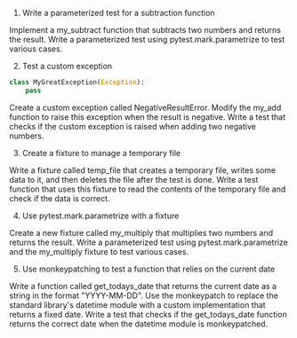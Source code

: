 1. Write a parameterized test for a subtraction function

Implement a my_subtract function that subtracts two numbers and returns the result. Write a parameterized test using pytest.mark.parametrize to test various cases.

2. Test a custom exception

```python
class MyGreatException(Exception):
	pass
```

Create a custom exception called NegativeResultError. Modify the my_add function to raise this exception when the result is negative. Write a test that checks if the custom exception is raised when adding two negative numbers.

3. Create a fixture to manage a temporary file

Write a fixture called temp_file that creates a temporary file, writes some data to it, and then deletes the file after the test is done. Write a test function that uses this fixture to read the contents of the temporary file and check if the data is correct.

4. Use pytest.mark.parametrize with a fixture

Create a new fixture called my_multiply that multiplies two numbers and returns the result. Write a parameterized test using pytest.mark.parametrize and the my_multiply fixture to test various cases.

5. Use monkeypatching to test a function that relies on the current date

Write a function called get_todays_date that returns the current date as a string in the format "YYYY-MM-DD". Use the monkeypatch to replace the standard library's datetime module with a custom implementation that returns a fixed date. Write a test that checks if the get_todays_date function returns the correct date when the datetime module is monkeypatched.